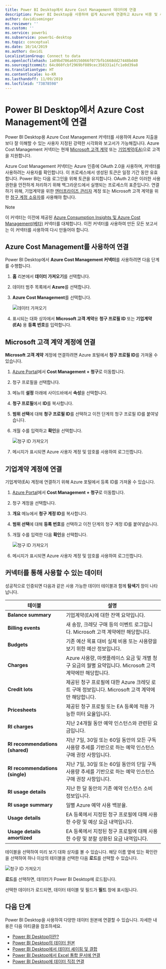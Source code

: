 ```yaml
---
title: Power BI Desktop에서 Azure Cost Management 데이터에 연결
description: Power BI Desktop을 사용하여 쉽게 Azure에 연결하고 Azure 비용 및 사용 현황에 대한 인사이트를 얻을 수 있습니다.
author: davidiseminger
ms.reviewer: ''
ms.custom: ''
ms.service: powerbi
ms.subservice: powerbi-desktop
ms.topic: conceptual
ms.date: 10/14/2019
ms.author: davidi
LocalizationGroup: Connect to data
ms.openlocfilehash: 1a09bd706a69156066f077bfb1668dd27448bd40
ms.sourcegitcommit: 64c860fcbf2969bf089cec358331a1fc1e0d39a8
ms.translationtype: HT
ms.contentlocale: ko-KR
ms.lasthandoff: 11/09/2019
ms.locfileid: "73878598"
---
```

# <a name="connect-to-azure-cost-management-in-power-bi-desktop"></a>Power BI Desktop에서 Azure Cost Management에 연결

Power BI Desktop용 Azure Cost Management 커넥터를 사용하여 Azure 지출을 보다 잘 이해할 수 있는 사용자 지정된 강력한 시각화와 보고서가 가능해집니다. Azure Cost Management 커넥터는 현재 [Microsoft 고객 계약](https://azure.microsoft.com/pricing/purchase-options/microsoft-customer-agreement/) 또는 [기업계약(EA)](https://azure.microsoft.com/pricing/enterprise-agreement/)으로 고객을 지원합니다.  

Azure Cost Management 커넥터는 Azure 인증에 OAuth 2.0을 사용하며, 커넥터를 사용하려는 사용자를 확인합니다. 이 프로세스에서 생성된 토큰은 일정 기간 동안 유효합니다. Power BI는 다음 로그인을 위해 토큰을 유지합니다. OAuth 2.0은 이러한 사용 권한을 안전하게 처리하기 위해 백그라운드에서 실행되는 프로세스의 표준입니다. 연결하기 위해, 기업계약을 위한 [엔터프라이즈 관리자](https://docs.microsoft.com/azure/billing/billing-understand-ea-roles) 계정 또는 Microsoft 고객 계약을 위한 [청구 계정 소유자](https://docs.microsoft.com/azure/billing/billing-understand-mca-roles)를 사용해야 합니다. 

> [!NOTE]
> 이 커넥터는 이전에 제공된 [Azure Consumption Insights 및 Azure Cost Management(베타)](desktop-connect-azure-consumption-insights.md) 커넥터를 대체합니다. 이전 커넥터를 사용하여 만든 모든 보고서는 이 커넥터를 사용하여 다시 만들어야 합니다.

## <a name="connect-using-azure-cost-management"></a>Azure Cost Management를 사용하여 연결

Power BI Desktop에서 **Azure Cost Management 커넥터**를 사용하려면 다음 단계를 수행합니다.

1.  **홈** 리본에서 **데이터 가져오기**를 선택합니다.
2.  데이터 범주 목록에서 **Azure**를 선택합니다.
3.  **Azure Cost Management**를 선택합니다.

    ![데이터 가져오기](media/desktop-connect-azure-cost-management/azure-cost-management-00b.png)

4. 표시되는 대화 상자에서 **Microsoft 고객 계약**용 **청구 프로필 ID** 또는 **기업계약(EA)** 용 **등록 번호**를 입력합니다. 


## <a name="connect-to-a-microsoft-customer-agreement-account"></a>Microsoft 고객 계약 계정에 연결 

**Microsoft 고객 계약** 계정에 연결하려면 Azure 포털에서 **청구 프로필 ID**를 가져올 수 있습니다.

1. [Azure Portal](https://portal.azure.com/)에서 **Cost Management + 청구**로 이동합니다.
2.  청구 프로필을 선택합니다. 
3.  메뉴의 **설정** 아래에 사이드바에서 **속성**을 선택합니다.
4.  **청구 프로필**에서 **ID**를 복사합니다. 
5.  **범위 선택**에 대해 **청구 프로필 ID**를 선택하고 이전 단계의 청구 프로필 ID를 붙여넣습니다. 
6.  개월 수를 입력하고 **확인**을 선택합니다.

    ![청구 ID 가져오기](media/desktop-connect-azure-cost-management/azure-cost-management-01a.png)

7.  메시지가 표시되면 Azure 사용자 계정 및 암호를 사용하여 로그인합니다. 


## <a name="connect-to-an-enterprise-agreement-account"></a>기업계약 계정에 연결

기업계약(EA) 계정에 연결하기 위해 Azure 포털에서 등록 ID를 가져올 수 있습니다.

1. [Azure Portal](https://portal.azure.com/)에서 **Cost Management + 청구**로 이동합니다.
2.  청구 계정을 선택합니다.
3.  **개요** 메뉴에서 **청구 계정 ID**를 복사합니다.
4.  **범위 선택**에 대해 **등록 번호**를 선택하고 이전 단계의 청구 계정 ID를 붙여넣습니다. 
5.  개월 수를 입력한 다음 **확인**을 선택합니다.

    ![청구 ID 가져오기](media/desktop-connect-azure-cost-management/azure-cost-management-01b.png)

6.  메시지가 표시되면 Azure 사용자 계정 및 암호를 사용하여 로그인합니다. 

## <a name="data-available-through-the-connector"></a>커넥터를 통해 사용할 수 있는 데이터

성공적으로 인증되면 다음과 같은 사용 가능한 데이터 테이블과 함께 **탐색기** 창이 나타납니다.



| **테이블** | **설명** |
| --- | --- |
| **Balance summary** | 기업계약(EA)에 대한 잔액 요약입니다. |
| **Billing events** | 새 송장, 크레딧 구매 등의 이벤트 로그입니다. Microsoft 고객 계약에만 해당합니다. |
| **Budgets** | 기존 예산 목표 대비 실제 비용 또는 사용량을 보기 위한 예산 정보입니다. |
| **Charges** | Azure 사용량, 마켓플레이스 요금 및 개별 청구 요금의 월별 요약입니다. Microsoft 고객 계약에만 해당합니다. |
| **Credit lots** | 제공된 청구 프로필에 대한 Azure 크레딧 로트 구매 정보입니다. Microsoft 고객 계약에만 해당합니다. |
| **Pricesheets** | 제공된 청구 프로필 또는 EA 등록에 적용 가능한 미터 요율입니다. |
| **RI charges** | 지난 24개월 동안 예약 인스턴스와 관련된 요금입니다. |
| **RI recommendations (shared)** | 지난 7일, 30일 또는 60일 동안의 모든 구독 사용량 추세를 기반으로 하는 예약 인스턴스 구매 권장 사항입니다. |
| **RI recommendations (single)** | 지난 7일, 30일 또는 60일 동안의 단일 구독 사용량 추세를 기반으로 하는 예약 인스턴스 구매 권장 사항입니다. |
| **RI usage details** | 지난 한 달 동안의 기존 예약 인스턴스 소비 정보입니다. |
| **RI usage summary** | 일별 Azure 예약 사용 백분율. |
| **Usage details** | EA 등록에서 지정된 청구 프로필에 대해 사용한 수량 및 예상 요금 내역입니다. |
| **Usage details amortized** | EA 등록에서 지정된 청구 프로필에 대해 사용한 수량 및 분할 상환된 요금 내역입니다. |

테이블을 선택하여 미리 보기 대화 상자를 볼 수 있습니다. 해당 이름 옆에 있는 확인란을 선택하여 하나 이상의 테이블을 선택한 다음 **로드**를 선택할 수 있습니다.

![청구 ID 가져오기](media/desktop-connect-azure-cost-management/azure-cost-management-01c.png)

**로드**를 선택하면, 데이터가 Power BI Desktop에 로드됩니다. 

선택한 데이터가 로드되면, 데이터 테이블 및 필드가 **필드** 창에 표시됩니다.


## <a name="next-steps"></a>다음 단계

Power BI Desktop을 사용하여 다양한 데이터 원본에 연결할 수 있습니다. 자세한 내용은 다음 아티클을 참조하세요.

* [Power BI Desktop이란?](desktop-what-is-desktop.md)
* [Power BI Desktop의 데이터 원본](desktop-data-sources.md)
* [Power BI Desktop에서 데이터 셰이핑 및 결합](desktop-shape-and-combine-data.md)
* [Power BI Desktop에서 Excel 통합 문서에 연결](desktop-connect-excel.md)   
* [Power BI Desktop에 데이터 직접 연결](desktop-enter-data-directly-into-desktop.md)   

